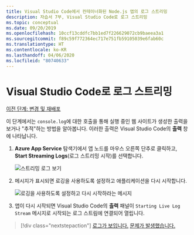 ```yaml
---
title: Visual Studio Code에서 컨테이너화된 Node.js 앱의 로그 스트리밍
description: 자습서 7부, Visual Studio Code로 로그 스트리밍
ms.topic: conceptual
ms.date: 09/20/2019
ms.openlocfilehash: 10ccf13cddfc7bb1ed7f226629072cb9baeea3a1
ms.sourcegitcommit: f89c59f772364ec717e751fb59105039e6fab60c
ms.translationtype: HT
ms.contentlocale: ko-KR
ms.lasthandoff: 04/06/2020
ms.locfileid: "80740633"
---
```

# <a name="stream-logs-into-visual-studio-code"></a>Visual Studio Code로 로그 스트리밍

[이전 단계: 변경 및 재배포](tutorial-vscode-docker-node-06.md)

이 단계에서는 `console.log`에 대한 호출을 통해 실행 중인 웹 사이트가 생성한 출력을 보거나 "추적"하는 방법을 알아봅니다. 이러한 출력은 Visual Studio Code의 **출력** 창에 나타납니다.

1. **Azure App Service** 탐색기에서 앱 노드를 마우스 오른쪽 단추로 클릭하고, **Start Streaming Logs**(로그 스트리밍 시작)를 선택합니다.

    ![스트리밍 로그 보기](media/deploy-containers/stream-logs-command.png)

1. 메시지가 표시되면 로깅을 사용하도록 설정하고 애플리케이션을 다시 시작합니다.

    ![로깅을 사용하도록 설정하고 다시 시작하라는 메시지](media/deploy-azure/enable-restart.png)

1. 앱이 다시 시작되면 Visual Studio Code의 **출력** 패널이 `Starting Live Log Stream` 메시지로 시작되는 로그 스트림에 연결되어 열립니다.

> [!div class="nextstepaction"]
> [로그가 보입니다.](tutorial-vscode-docker-node-08.md) [문제가 발생했습니다.](https://www.research.net/r/PWZWZ52?tutorial=node-deployment-docker-extension&step=tailing-logs)
